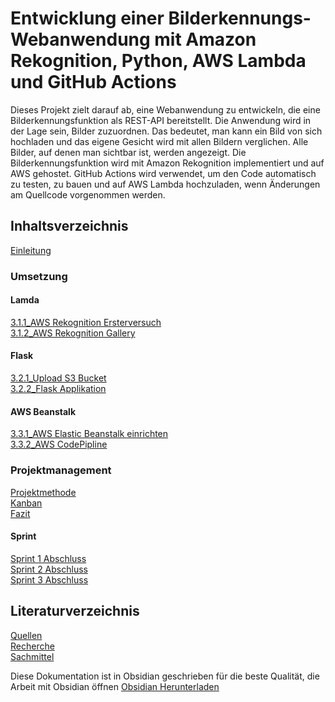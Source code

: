 # Entwicklung einer Bilderkennungs-Webanwendung mit Amazon Rekognition, Python, AWS Lambda und GitHub Actions


Dieses Projekt zielt darauf ab, eine Webanwendung zu entwickeln, die eine Bilderkennungsfunktion als REST-API bereitstellt. Die Anwendung wird in der Lage sein, Bilder zuzuordnen. Das bedeutet, man kann ein Bild von sich hochladen und das eigene Gesicht wird mit allen Bildern verglichen. Alle Bilder, auf denen man sichtbar ist, werden angezeigt. Die Bilderkennungsfunktion wird mit Amazon Rekognition implementiert und auf AWS gehostet. GitHub Actions wird verwendet, um den Code automatisch zu testen, zu bauen und auf AWS Lambda hochzuladen, wenn Änderungen am Quellcode vorgenommen werden.



## Inhaltsverzeichnis

[Einleitung](docs/1_Einleitung/readme.md)<br>
### Umsetzung
#### Lamda
[3.1.1_AWS Rekognition Ersterversuch](docs/3_Umsetzung/3.1_Lamda%20Function/3.1.1_AWS%20Rekognition%20Ersterversuch.md)<br>
[3.1.2_AWS  Rekognition Gallery](docs/3_Umsetzung/3.1_Lamda%20Function/3.1.2_AWS%20%20Rekognition%20Gallery.md)<br>
#### Flask
[3.2.1_Upload S3 Bucket](docs/3_Umsetzung/3.2_Flask/3.2.1_Upload%20S3%20Bucket.md)<br>
[3.2.2_Flask Applikation](docs/3_Umsetzung/3.2_Flask/3.2.2_Flask%20Applikation.md)<br>
#### AWS Beanstalk
[3.3.1_AWS Elastic Beanstalk einrichten](docs/3_Umsetzung/3.3_AWS%20Beanstalk/3.3.1_AWS%20Elastic%20Beanstalk%20einrichten.md)<br>
[3.3.2_AWS CodePipline](docs/3_Umsetzung/3.3_AWS%20Beanstalk/3.3.2_AWS%20CodePipline.md)<br>
### Projektmanagement
[Projektmethode](docs/2_Projektorganisation/Projektmethode.md)<br>
[Kanban](docs/2_Projektorganisation/Kanban.md)<br>
[Fazit](docs/2_Projektorganisation/Fazit.md)<br>
#### Sprint 
[Sprint 1 Abschluss](docs/2_Projektorganisation/Sprints/Sprint%201%20Abschluss.md)<br>
[Sprint 2 Abschluss](docs/2_Projektorganisation/Sprints/Sprint%202%20Abschluss.md)<br>
[Sprint 3 Abschluss](docs/2_Projektorganisation/Sprints/Sprint%203%20Abschluss.md)<br>

## Literaturverzeichnis
[Quellen](Anhang/Quellen.md)<br>
[Recherche](Anhang/Recherche.md)<br>
[Sachmittel](Anhang/Sachmittel.md)<br>









Diese Dokumentation ist in Obsidian geschrieben für die beste Qualität, die Arbeit mit Obsidian öffnen [Obsidian Herunterladen](https://obsidian.md/)